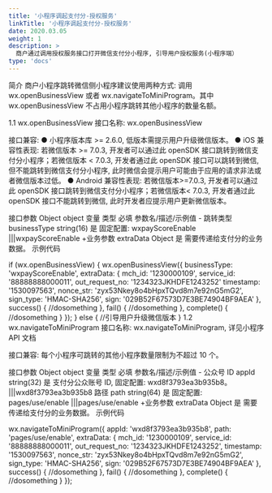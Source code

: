```yaml
---
title: '小程序调起支付分-授权服务'
linkTitle: '小程序调起支付分-授权服务'
date: 2020.03.05
weight: 1
description: >
  商户通过调用授权服务接口打开微信支付分小程序, 引导用户授权服务(小程序端）
type: 'docs'
---
```


简介
商户小程序跳转微信侧小程序建议使用两种方式: 调用 wx.openBusinessView 或者 wx.navigateToMiniProgram。其中 wx.openBusinessView 不占用小程序跳转其他小程序的数量名额。

1.1 wx.openBusinessView
接口名称: wx.openBusinessView

接口兼容:
● 小程序版本库 >= 2.6.0, 低版本需提示用户升级微信版本。
● iOS 兼容性表现: 若微信版本 >= 7.0.3, 开发者可以通过此 openSDK 接口跳转到微信支付分小程序；若微信版本 < 7.0.3, 开发者通过此 openSDK 接口可以跳转到微信, 但不能跳转到微信支付分小程序, 此时微信会提示用户可能由于应用的请求非法或者微信版本过低。
● Android 兼容性表现: 若微信版本>=7.0.3, 开发者可以通过此 openSDK 接口跳转到微信支付分小程序；若微信版本< 7.0.3, 开发者通过此 openSDK 接口不能跳转到微信, 此时开发者应提示用户更新微信版本。

接口参数
Object object
变量 类型 必填 参数名/描述/示例值 -
跳转类型 businessType string(16) 是 固定配置: wxpayScoreEnable
|||wxpayScoreEnable +业务参数 extraData Object 是 需要传递给支付分的业务数据。
示例代码

if (wx.openBusinessView) {
wx.openBusinessView({
businessType: 'wxpayScoreEnable',
extraData: {
mch_id: '1230000109',
service_id: '88888888000011',
out_request_no: '1234323JKHDFE1243252'
timestamp: '1530097563',
nonce_str: 'zyx53Nkey8o4bHpxTQvd8m7e92nG5mG2',
sign_type: 'HMAC-SHA256',
sign: '029B52F67573D7E3BE74904BF9AEA'
},
success() {
//dosomething
},
fail() {
//dosomething
},
complete() {
//dosomething
}
});
} else {
//引导用户升级微信版本
}
1.2 wx.navigateToMiniProgram
接口名称: wx.navigateToMiniProgram, 详见小程序 API 文档

接口兼容: 每个小程序可跳转的其他小程序数量限制为不超过 10 个。

接口参数
Object object
变量 类型 必填 参数名/描述/示例值 -
公众号 ID appId string(32) 是 支付分公众账号 ID, 固定配置: wxd8f3793ea3b935b8。
|||wxd8f3793ea3b935b8
路径 path string(64) 是 固定配置: pages/use/enable
|||pages/use/enable +业务参数 extraData Object 是 需要传递给支付分的业务数据。
示例代码

wx.navigateToMiniProgram({
appId: 'wxd8f3793ea3b935b8',
path: 'pages/use/enable',
extraData: {
mch_id: '1230000109',
service_id: '88888888000011',
out_request_no: '1234323JKHDFE1243252',
timestamp: '1530097563',
nonce_str: 'zyx53Nkey8o4bHpxTQvd8m7e92nG5mG2',
sign_type: 'HMAC-SHA256',
sign: '029B52F67573D7E3BE74904BF9AEA'
},
success() {
//dosomething
},
fail() {
//dosomething
},
complete() {
//dosomething
}
});
